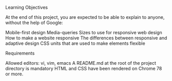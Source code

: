 Learning Objectives

At the end of this project, you are expected to be able to explain to anyone, without the help of Google:

Mobile-first design
Media-queries
Sizes to use for responsive web design
How to make a website responsive
The differences between responsive and adaptive design
CSS units that are used to make elements flexible

Requirements

Allowed editors: vi, vim, emacs
A README.md at the root of the project directory is mandatory
HTML and CSS have been rendered on Chrome 78 or more.